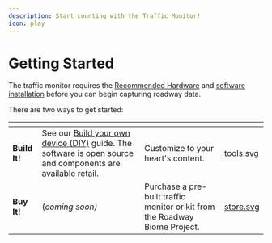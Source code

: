 ```yaml
---
description: Start counting with the Traffic Monitor!
icon: play
---
```


# Getting Started

The traffic monitor requires the [Recommended Hardware](build-your-own-device-diy/recommended-hardware.md) and [software installation](build-your-own-device-diy/software-installation.md) before you can begin capturing roadway data.

There are two ways to get started:

<table data-card-size="large" data-view="cards"><thead><tr><th></th><th></th><th></th><th data-hidden data-card-cover data-type="files"></th></tr></thead><tbody><tr><td><strong>Build It!</strong>  </td><td>See our <a href="build-your-own-device-diy/">Build your own device (DIY)</a> guide. The software is open source and components are available retail.</td><td>Customize to your heart's content.</td><td><a href=".gitbook/assets/tools.svg">tools.svg</a></td></tr><tr><td><strong>Buy It!</strong></td><td>(<em>coming soon)</em></td><td>Purchase a pre-built traffic monitor or kit from the Roadway Biome Project.</td><td><a href=".gitbook/assets/store.svg">store.svg</a></td></tr></tbody></table>

